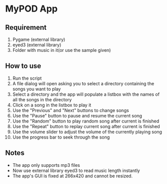 <h1>MyPOD App</h1>

<h2>Requirement</h2>
<ol><li>Pygame (external library)</li>
<li>eyed3 (external library)</li>
<li>Folder with music in it(or use the sample given)</li></ol>

<h2>How to use</h2>

<ol><li>Run the script</li>
<li>A file dialog will open asking you to select a directory containing the songs you want to play</li>
<li>Select a directory and the app will populate a listbox with the names of all the songs in the directory</li>
<li>Click on a song in the listbox to play it</li>
<li>Use the "Previous" and "Next" buttons to change songs</li>
<li>Use the "Pause" button to pause and resume the current song</li>
<li>Use the "Random" button to play random song after current is finished</li>
<li>Use the "Repeat" button to replay current song after current is finished</li>
<li>Use the volume slider to adjust the volume of the currently playing song</li>
<li>Use the progress bar to seek through the song</li></ol>

<h2>Notes</h2>

<ul><li>The app only supports mp3 files</li>
<li>Now use external library eyed3 to read music length instantly</li>
<li>The app's GUI is fixed at 266x420 and cannot be resized.</li></ul>


